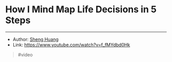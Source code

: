 # How I Mind Map Life Decisions in 5 Steps



---
- Author: [Sheng Huang](20211107233744.md)
- Link: <https://www.youtube.com/watch?v=f_fMYdbd0Hk>
> #video
